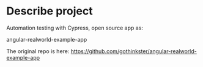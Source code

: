 # Describe project

Automation testing with Cypress, open source app as:

angular-realworld-example-app

The original repo is here: https://github.com/gothinkster/angular-realworld-example-app